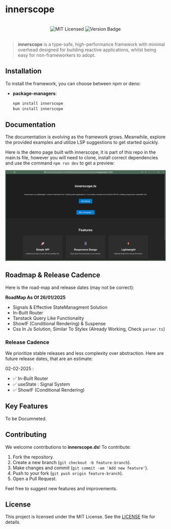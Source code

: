 # innerscope

<br>
<div align="center">
    <img alt="MIT Licensed" src="https://img.shields.io/badge/license-MIT-blue.svg">
    <img alt="Version Badge" src="https://img.shields.io/badge/version-0.1.6-brightgreen.svg">
</div>

<br>

> **innerscope** is a type-safe, high-performance framework with minimal overhead designed for building reactive  applications, whilst being easy for non-frameworkers to adopt.

## Installation

To install the framework, you can choose between npm or deno:

-   **package-managers**:

    ```bash
    npm install innerscope
    bun install innerscope
    ```

## Documentation

The documentation is evolving as the framework grows. Meanwhile, explore the provided examples and utilize LSP suggestions to get started quickly.

Here is the demo page built with innerscope, it is part of this repo in the main.ts file, however you will need to clone, install correct
dependencies and use the command `npm run dev` to get a preview: 

![An image of a project built with innerscope](image.png)

## Roadmap & Release Cadence

Here is the road-map and release dates (may not be correct):

**RoadMap As Of 26/01/2025**

- Signals & Effective StateManagment Solution
- In-Built Router
- Tanstack Query Like Functionality
- ShowIF (Conditional Rendering) & Suspense
- Css In Js Solution, Similar To Stylex (Already Working, Check `parser.ts`)

### Release Cadence

We prioritize stable releases and less complexity over abstraction.
Here are future release dates, that are an estimate:

02-02-2025 :       
- ✅ In-Built Router
- ✅ useState : Signal System  
- ✅ ShowIF (Conditional Rendering) 

## Key Features

To be Documneted.

## Contributing

We welcome contributions to **innerscope.ds**! To contribute:

1. Fork the repository.
2. Create a new branch (`git checkout -b feature-branch`).
3. Make changes and commit (`git commit -am 'Add new feature'`).
4. Push to your fork (`git push origin feature-branch`).
5. Open a Pull Request.

Feel free to suggest new features and improvements.

## License

This project is licensed under the MIT License. See the [LICENSE](./LICENSE) file for details.
